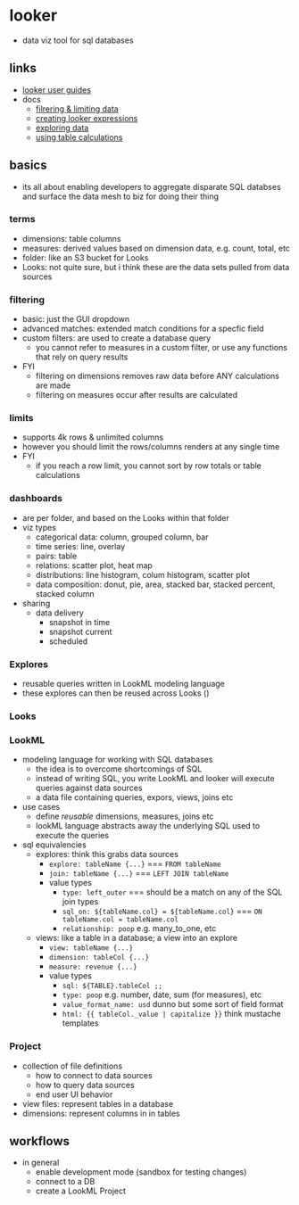 # looker

- data viz tool for sql databases

## links

- [looker user guides](https://connect.looker.com/)
- docs
  - [filrering & limiting data](https://docs.looker.com/exploring-data/filtering-and-limiting)
  - [creating looker expressions](https://docs.looker.com/exploring-data/creating-looker-expressions)
  - [exploring data](https://docs.looker.com/exploring-data/exploring-data)
  - [using table calculations](https://docs.looker.com/exploring-data/using-table-calculations)

## basics

- its all about enabling developers to aggregate disparate SQL databses and surface the data mesh to biz for doing their thing

### terms

- dimensions: table columns
- measures: derived values based on dimension data, e.g. count, total, etc
- folder: like an S3 bucket for Looks
- Looks: not quite sure, but i think these are the data sets pulled from data sources

### filtering

- basic: just the GUI dropdown
- advanced matches: extended match conditions for a specfic field
- custom filters: are used to create a database query
  - you cannot refer to measures in a custom filter, or use any functions that rely on query results
- FYI
  - filtering on dimensions removes raw data before ANY calculations are made
  - filtering on measures occur after results are calculated

### limits

- supports 4k rows & unlimited columns
- however you should limit the rows/columns renders at any single time
- FYI
  - if you reach a row limit, you cannot sort by row totals or table calculations

### dashboards

- are per folder, and based on the Looks within that folder
- viz types
  - categorical data: column, grouped column, bar
  - time series: line, overlay
  - pairs: table
  - relations: scatter plot, heat map
  - distributions: line histogram, colum histogram, scatter plot
  - data composition: donut, pie, area, stacked bar, stacked percent, stacked column
- sharing
  - data delivery
    - snapshot in time
    - snapshot current
    - scheduled

### Explores

- reusable queries written in LookML modeling language
- these explores can then be reused across Looks ()

### Looks

### LookML

- modeling language for working with SQL databases
  - the idea is to overcome shortcomings of SQL
  - instead of writing SQL, you write LookML and looker will execute queries against data sources
  - a data file containing queries, expors, views, joins etc
- use cases
  - define _reusable_ dimensions, measures, joins etc
  - lookML language abstracts away the underlying SQL used to execute the queries
- sql equivalencies
  - explores: think this grabs data sources
    - `explore: tableName {...}` === `FROM tableName`
    - `join: tableName {...}` === `LEFT JOIN tableName`
    - value types
      - `type: left_outer` === should be a match on any of the SQL join types
      - `sql_on: ${tableName.col} = ${tableName.col}` === `ON tableName.col = tableName.col`
      - `relationship: poop` e.g. many_to_one, etc
  - views: like a table in a database; a view into an explore
    - `view: tableName {...}`
    - `dimension: tableCol {...}`
    - `measure: revenue {...}`
    - value types
      - `sql: ${TABLE}.tableCol ;;`
      - `type: poop` e.g. number, date, sum (for measures), etc
      - `value_format_name: usd` dunno but some sort of field format
      - `html: {{ tableCol._value | capitalize }}` think mustache templates

### Project

- collection of file definitions
  - how to connect to data sources
  - how to query data sources
  - end user UI behavior
- view files: represent tables in a database
- dimensions: represent columns in in tables

## workflows

- in general
  - enable development mode (sandbox for testing changes)
  - connect to a DB
  - create a LookML Project
